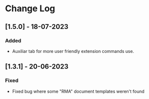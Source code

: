 # Change Log

## [1.5.0] - 18-07-2023

### Added

- Auxiliar tab for more user friendly extension commands use.

## [1.3.1] - 20-06-2023

### Fixed

- Fixed bug where some "RMA" document templates weren't found